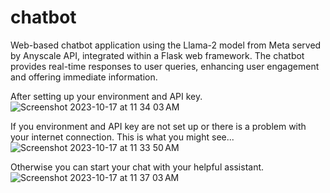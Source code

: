 # chatbot
Web-based chatbot application using the Llama-2 model from Meta served by Anyscale API, integrated within a Flask web framework. The chatbot provides real-time responses to user queries, enhancing user engagement and offering immediate information.

After setting up your environment and API key. ![Screenshot 2023-10-17 at 11 34 03 AM](https://github.com/arora19/chatbot/assets/90064567/a2a51623-3805-4bf2-a52d-59482dee5386)


If you environment and API key are not set up or there is a problem with your internet connection. This is what you might see... ![Screenshot 2023-10-17 at 11 33 50 AM](https://github.com/arora19/chatbot/assets/90064567/a5dba2e9-e312-4c76-9e30-7a3b528ecbfc)

Otherwise you can start your chat with your helpful assistant.![Screenshot 2023-10-17 at 11 37 03 AM](https://github.com/arora19/chatbot/assets/90064567/6ab71f76-1929-4d3f-addf-997a28da66ed)



